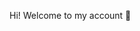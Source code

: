 Hi! Welcome to my account 🥸

<picture>
  <source media="(prefers-color-scheme: dark)" srcset="https://media.discordapp.net/attachments/801945829190402061/1148702939813269504/IMG_0108.gif?width=671&height=671">
  <source media="(prefers-color-scheme: light)" srcset="https://media.discordapp.net/attachments/801945829190402061/1148702939813269504/IMG_0108.gif?width=671&height=671">
</picture>
